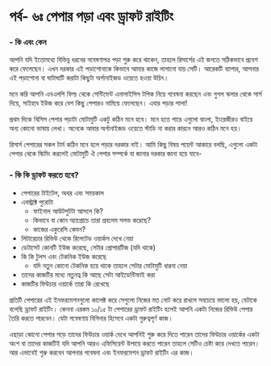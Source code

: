 # পর্ব- ৬ঃ পেপার পড়া এবং ড্রাফট রাইটিং

### - কি এবং কেন

আপনি যদি ইতোমধ্যে বিভিন্ন ধরনের গবেষণাপত্র পড়া শুরু করে থাকেন, তাহলে রিসার্সের এই জগতে সঠিকভাবে প্রবেশ করে ফেলেছেন। এখন দরকার এই পড়াশোনাকে কিভাবে আমার কাজে লাগানো যায় সেটি। আরেকটি ব্যাপার, আপনার এই পড়াশোনা বা ঘাটাঘাটি করাটা কিছুটা অর্গানাইজড ওয়েতে হওয়া উচিৎ। 

মনে করি আপনি এনএলপি ফিল্ড থেকে সেন্টিমেন্ট এনালাইসিস টপিক নিয়ে গবেষনা করছেন এবং গুগল স্কলার থেকে সার্স দিয়ে, সাইহাব ইউজ করে বেশ কিছু পেপারও নামিয়ে ফেলেছেন। এবার পড়ার পালা!

প্রথম দিকে থিসিস পেপার পড়াটা মোটামুটি একটু কঠিন মনে হবে। মনে হতে পারে এগুলো বাংলা, ইংরেজীরও বাইরে অন্য কোনো ভাষায় লেখা। অনেকে আবার অর্গানাইজড ওয়েতে স্টাডি না করার কারনে আরও কঠিন মনে হয়। 

রিসার্স পেপারের সকল টার্ম কঠিন মনে হলে পড়ার দরকার নাই। আমি কিছু বিষয় পয়েন্ট আকারে বলছি, এগুলো একটা পেপার থেকে স্কিমিং করলেই মোটামুটি ঐ পেপার সম্পর্কে যা জানার দরকার জানা হয়ে যাবে-

### - কি কি ড্রাফট করতে হবে?

* পেপারের টাইটেল, অথর এবং সময়কাল
* এবস্ট্রাক্ট পুরোটা
  * ফাইনাল আউটপুটটা আসলে কি?
  * কিভাবে বা কোন অ্যাপ্রোচে তারা প্রবলেম সলভ করেছে?
  * কাজের একুরেসি কেমন?
* লিটারেচার রিভিউ থেকে রিলেটেড ওয়ার্কস দেখে নেয়া
* ডেটাসেট কোনটি ইউজ করেছে, সেটার প্রোপারটিজ \(যদি থাকে\)
* কি কি টুলস এবং টেকনিক ইউজ করেছে 
  * যদি নতুন কোনো টেকনিক হয়ে থাকে তাহলে সেটার মোটামুটি ধারনা নেয়া
* তাদের কাজটির মধ্যে নতুনত্ব কি আছে সেটা আইডেন্টিফাই করা
* কাজটির ফিউচার ওয়ার্কে তারা কি রেখেছে

প্রতিটি পেপারের এই ইনফরমেশনগুলো কালেক্ট করে সেগুলো নিজের মত নোট করে রাখলে সবচেয়ে ভালো হয়, যেটাকে বলেছি ড্রাফট রাইটিং। কেননা এরকম ১০/১৫ টা পেপারের ড্রাফট রাইটিং হলেই আপনি একটা নিজের রিভিউ পেপার তৈরি করতে পারবেন। যেটা গবেষণায় বিগিনার হিসেবে একটা গুরুত্বপূর্ণ কাজ। 

এছাড়া কোনো পেপার পড়ে তাদের ফিউচার ওয়ার্ক দেখে আপনিই শুরু করে দিতে পারেন তাদের ফিউচার ওয়ার্কের একটা অংশ বা তাদের কাজটিই যদি আপনি আরও এফিসিয়েন্ট উপায়ে করতে পারেন তাহলে সেটিও চেষ্টা করে দেখতে পারেন। আর এভাবেই শুরু করবেন আপনার গবেষনা এবং ইনফরমেশন ড্রাফট রাইটিং এর কাজ।

